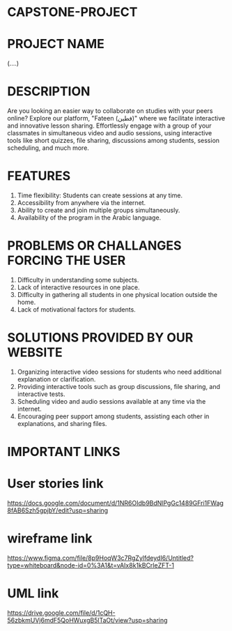 # CAPSTONE-PROJECT


# PROJECT NAME
(....)


# DESCRIPTION
Are you looking an easier way to collaborate on studies with your peers online? Explore our platform, 
"Fateen (فطين)" where we facilitate interactive and innovative lesson sharing. Effortlessly engage with a
group of your classmates in simultaneous video and audio sessions, using interactive tools like short quizzes,
file sharing, discussions among students, session scheduling, and much more.


# FEATURES
1. Time flexibility: Students can create sessions at any time.
2. Accessibility from anywhere via the internet.
3. Ability to create and join multiple groups simultaneously.
4. Availability of the program in the Arabic language.


# PROBLEMS OR CHALLANGES FORCING THE USER
1. Difficulty in understanding some subjects.
2. Lack of interactive resources in one place.
3. Difficulty in gathering all students in one physical location outside the home.
4. Lack of motivational factors for students.


# SOLUTIONS PROVIDED BY OUR WEBSITE
1. Organizing interactive video sessions for students who need additional explanation or clarification.
2. Providing interactive tools such as group discussions, file sharing, and interactive tests.
3. Scheduling video and audio sessions available at any time via the internet.
4. Encouraging peer support among students, assisting each other in explanations, and sharing files.



# IMPORTANT LINKS

# User stories  link
https://docs.google.com/document/d/1NR6OIdb9BdNlPgGc1489GFri1FWag8fAB6Szh5gpjbY/edit?usp=sharing 

# wireframe link
https://www.figma.com/file/8p9HoqW3c7RgZylfdeydI6/Untitled?type=whiteboard&node-id=0%3A1&t=vAIx8k1kBCrleZFT-1

# UML link
https://drive.google.com/file/d/1cQH-56zbkmUVj6mdF5QoHWuxgB5lTaOt/view?usp=sharing
